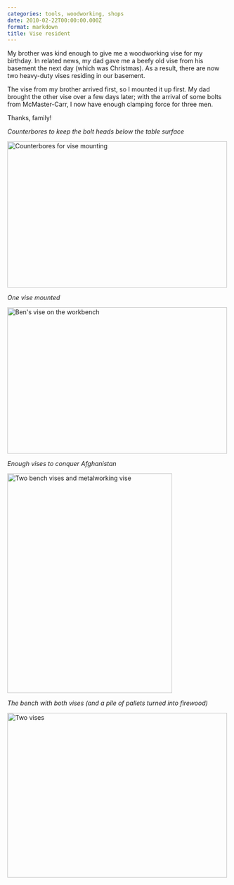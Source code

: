 ```yaml
---
categories: tools, woodworking, shops
date: 2010-02-22T00:00:00.000Z
format: markdown
title: Vise resident
---
```


My brother was kind enough to give me a woodworking vise for my birthday. In related news, my dad gave me a beefy old vise from his basement the next day (which was Christmas). As a result, there are now two heavy-duty vises residing in our basement.

The vise from my brother arrived first, so I mounted it up first. My dad brought the other vise over a few days later; with the arrival of some bolts from McMaster-Carr, I now have enough clamping force for three men.

Thanks, family!

*Counterbores to keep the bolt heads below the table surface*

<a href="http://www.flickr.com/photos/pingswept/4380914872/"><img src="http://farm5.static.flickr.com/4055/4380914872_936a031dbc.jpg" width="500" height="333" alt="Counterbores for vise mounting" /></a>

*One vise mounted*

<a href="http://www.flickr.com/photos/pingswept/4380915238/"><img src="http://farm3.static.flickr.com/2733/4380915238_ee95764b74.jpg" width="500" height="333" alt="Ben's vise on the workbench" /></a>

*Enough vises to conquer Afghanistan*

<a href="http://www.flickr.com/photos/pingswept/4380886912/"><img src="http://farm3.static.flickr.com/2765/4380886912_bebb5ced24.jpg" width="375" height="500" alt="Two bench vises and metalworking vise" /></a>

*The bench with both vises (and a pile of pallets turned into firewood)*

<a href="http://www.flickr.com/photos/pingswept/4380135023/"><img src="http://farm5.static.flickr.com/4035/4380135023_2514df505c.jpg" width="500" height="375" alt="Two vises" /></a>

